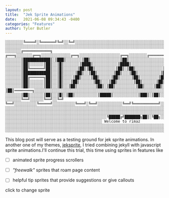 ```yaml
---
layout: post
title:  "Jek Sprite Animations"
date:   2021-06-08 09:34:43 -0400
categories: "Features"
author: Tyler Butler
---  
```


```text
░░░░░░░░╚════╝░╚══════╝╚═╝░░╚═╝░░░░░░░░░░░░░░░░░░░░░░░░░░░░░░░░░░░░░░░░░░░░░░░░░░░░░░░░░░░░░░░░░░░░░░░░░░░░░░░░░░░░░░░░░░░░░░░░░░░░░░░░░░░░░░░░░░░░░░░░░░░░░░░░░░░░░░░░░░░░░░░░░░░░░░░░░░░░░░░░░░░░░░░░░░░░░░░░░░░░░░░░░░░░░░░░░░░░░░░░░░░░░░░░░░░░░░░░░░░░░░░░░░░░░░░░░░░░░░░░░░░░░░░░░░░░░░░░░░░░░░░░░░░░░░░░░░░░░░░░░░░░░░░░░░░░░░░░░░░░░░░░░░░░░░░░░░░░░░░░░░░░░░░ ░░░░░░░░░░░░░░░░░░░░░░░░░░░░░░░░░░░░░░░░░░░░░░░░░░░░░░░░░░░░░░░░░░░░░░░░░░░░░░░░░░░░░░░░░░░░░░░░░░░░░░░░░░░░░░░░░░░░░░░░░░░░░░░░░░░░░░░░░░░░░░░░░░░░░░░░░░░░░░░░░░░░░░░░░░░░░░░░░░░ ░░░░░░░╔════════════╗ ╔═══╗░░░░░░░╔══╗░░░░░░░░░░░░░╔══╗░░░░░░░░░░░░░░░░░░╔══╗░░░░░░░░╔════════════╗░░░░░░░░░░░░░░░░░░░░░░░░░░░░░░░░░░░░░░░░░░░░░░░░░░░░░░░░░░░░░░░░░░░░░░░░░░░░░░░░
░░░░░░░║████████████║░║███║░░░░░░░║██║░░░░░░░░░░░░░║██║░░░░░░░░░░░░░░░░░░║██║░░░░░░░░║████████████║░░░░░░░░░░░░░░░░░░░░░░░░░░░░░░░░░░░░░░░░░░░░░░░░░░░░░░░░░░░░░░░░░░░░░░░░░░░░░░░░
░░░░░░░║██║░░░░░░║██║░░║█║░░░░░░░║████║░░░░░░░░░░░║████║░░░░░░░░░░░░░░░║██║║██║░░░░░░╚═════════║██║░░░░░░░░░░░░░░░░░░░░░░░░░░░░░░░░░░░░░░░░░░░░░░░░░░░░░░░░░░░░░░░░░░░░░░░░░░░░░░░░
░░░░░░░║██╚══════╝██║░░║█║░░░░░░║██║║██║░░░░░░░░░║██║░║██║░░░░░░░░░░░░║██░░░░██║░░░░░░░░░░░░░║██║░░░░░░░░░░░░░░░░░░░░░░░░░░░░░░░░░░░░░░░░░░░░░░░░░░░░░░░░░░░░░░░░░░░░░░░░░░░░░░░░░░
░░░░░░░║████████████║░░║█║░░░░░║██║░░║██║░░░░░░░║██║░░░║██║░░░░░░░░░░║██░░░░░░██║░░░░░░░░░░║██║░░░░░░░░░░░░░░░░░░░░░░░░░░░░░░░░░░░░░░░░░░░░░░░░░░░░░░░░░░░░░░░░░░░░░░░░░░░░░░░░░░░░
░░░░░░░║██╔══════╗██║░░║█║░░░░║██║░░░░║██║░░░░░║██║░░░░░║██║░░░░░░░░║████████████║░░░░░░░║██║░░░░░░░░░░░░░░░░░░░░░░░░░░░░░░░░░░░░░░░░░░░░░░░░░░░░░░░░░░░░░░░░░░░░░░░░░░░░░░░░░░░░░░
░░░░░░░║██║░░░░░░║██║░░║█║░░░║██║░░░░░░║██║░░░║██║░░░░░░░║██║░░░░░░║██║░░░░░░░░║██║░░░░║██║░░░░░░░░░░░░░░░░░░░░░░░░░░░░░░░░░░░░░░░░░░░░░░░░░░░░░░░░░░░░░░░░░░░░░░░░░░░░░░░░░░░░░░░░
░░░░░░░║██║░░░░░░║██║░░║█║░░║██║░░░░░░░░║██║░║██║░░░░░░░░░║██║░░░░║██║░░░░░░░░░░║██║ ║██║════════╗░░░░░░░░░░░░░░░░░░░░░░░░░░░░░░░░░░░░░░░░░░░░░░░░░░░░░░░░░░░░░░░░░░░░░░░░░░░░░░░░░ 
░░░░░░░║██║░░░░░░║██║░░║█║░║██║░░░░░░░░░░║█████║░░░░░░░░░░░║███║░║██║░░░░░░░░░░░░║██║║███████████║░░░░░░░░░░░░░░░░░░░░░░░░░░░░░░░░░░░░░░░░░░░░░░░░░░░░░░░░░░░░░░░░░░░░░░░░░░░░░░░░░
░░░░░░░╚══╝░░░░░░╚══╝░░╚═╝ ╚══╝░░░░░░░░░░╚═════╝░░░░░░░░░░╚═══╝░╚══╝░░░░░░░░░░░╚══╝╚═══════════╝░░░░░░░░░░░░░░░░░░░░░░░░░░░░░░░░░░░░░░░░░░░░░░░░░░░░░░░░░░░░░░░░░░░░░░░░░░░░░░░░░░░
░░░░░░░░░░░░░░░░░░░░░░░░░░░░░░░░░░░░░░░░░░░░░░░░░░░░░░░░░░░░░░░░░░░░░░░░░░░░░░░░░░░░░░░░░░░░░░░░░░░░░░░░░░░░░░░░░░░░░░░░░░░░░░░░░░░░░░░░░░░░░░░░░░░░░░░░░░░░░░░░░░░░░░░░░░░░░░░░░░░ ░░░░░░░░░░░░░░░░░░░░░░░░░░░░░░░░░░░░░░░░░░░░░░░░░░░░░░░░░░░░░░░░░░░░░░░░░░░░░░░░░░░░░░░░░░░░░░░░░░░░░░░░░░░░░░░░░░░░░░░░░░░░░░░░░░░░░░░░░░░░░░░░░░░░░░░░░░░░░░░░░░░░░░░░░░░░░░░░░░░
░░░░░░░░░░░░░░░░░░░░░░░░░░░░░░░░░░░░░░░░░░░░░╚█████╔╝███████╗██║░╚██╗░░░░░░░░░░░░░░░░░░░░░░░░░░░░░░░░░░░░░░░░░░░░░░░░░░░░░░░░░░░░░░░░░░░░░░░░░░░░░░░░░░░░░░░░░░░░░░░░░░░░░░░░░░░░░░
░░░░░░░░░░░░░░░░░░░░░░░░░░░░░░░░░░░░░░░░░░░ Welcome to rimaz ░░░░░░░░░░░░░░░░░░░░░░░░░░░░░░░░░░░░░░░░░░░░░░░░░░░░░░░░░░░░░░░░░░░░░░░░░░░░░░░░░░░░░░░░░░░░░░░░░░░░░░░░░░░░░░░░░░░░░░  ░░░░░░░░░░░░░░░░░░░░░░░░░░░░░░░░░░░░░░░░░░░░░░░░░░░░░░░░░░░░░░░░░░░░░░░░░░░░░░░░░░░░░░░░░░░░░░░░░░░░░░░░░░░░░░░░░░░░░░░░░░░░░░░░░░░░░░░░░░░░░░░░░░░░░░░░░░░░░░░░░░░░░░░░░░░░░░░░░░░
```  

This blog post will serve as a testing ground for jek sprite animations. In another one of my themes, [jeksprite](https://github.com/tcbutler320/jeksprite), I tried combining jekyll with javascript sprite animations.I'll continue this trial, this time using sprites in features like   

+ [ ] animated sprite progress scrollers
+ [ ] *"freewalk"* sprites that roam page content
+ [ ] helpful tip sprites that provide suggestions or give callouts


<div  onclick="changeSprite();">
click to change sprite <i class="fas fa-users-cog fa-lg zoom"></i>
</div>
<br>

<canvas class="map3"></canvas>



<script src="{% link /assets/js/jeksprite-original.js %}"></script>
<script>
function changeSprite() {
    let sprites = ['/assets/img/sprites/Gnome Soldier.png', '/assets/img/sprites/gnome-f-green_hat-SWEN.png','/assets/img/sprites/gnome-f-red_hat-SWEN.png','/assets/img/sprites/gnome-f-violet_hat-SWEN.png','/assets/img/sprites/gnome-m-green_hat-SWEN.png','/assets/img/sprites/gnome-m-red_hat-SWEN.png','/assets/img/sprites/orig-green_cap-SWEN.png','/assets/img/sprites/orig-red_cap-SWEN.png']

    var randomItem = sprites[Math.floor(Math.random()*sprites.length)];
    console.log(randomItem);
    loadImage(randomItem);
    console.log('[DEBUG] Sprite Changed');

    let name = randomItem.split("/",5)[4]
    let final = name.split(".png",1);
}
</script>
